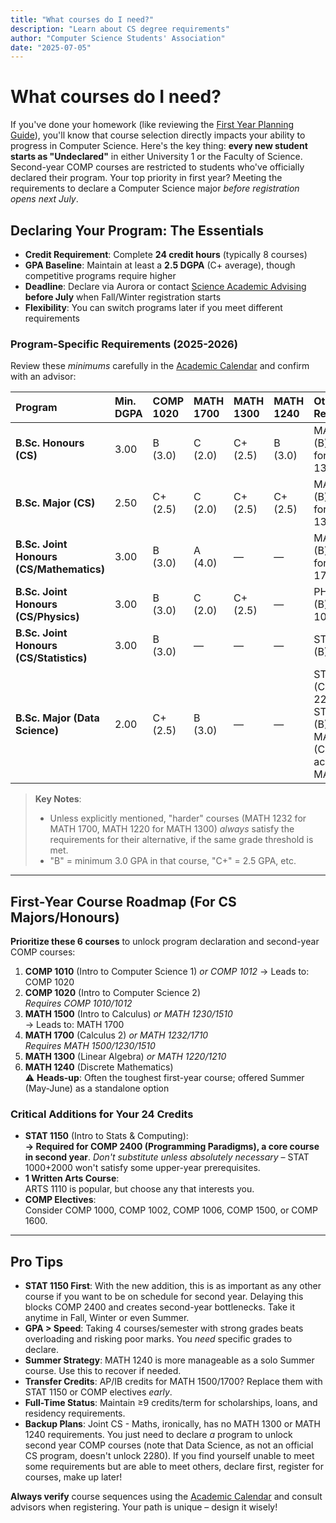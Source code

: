 ```yaml
---
title: "What courses do I need?"
description: "Learn about CS degree requirements"
author: "Computer Science Students' Association"
date: "2025-07-05"
---
```


# What courses do I need?

If you've done your homework (like reviewing the [First Year Planning Guide](https://umanitoba.ca/current-students/first-year/planning#first-year-planning-guide)), you'll know that course selection directly impacts your ability to progress in Computer Science. Here's the key thing: **every new student starts as "Undeclared"** in either University 1 or the Faculty of Science. Second-year COMP courses are restricted to students who've officially declared their program. Your top priority in first year? Meeting the requirements to declare a Computer Science major *before registration opens next July*.

## Declaring Your Program: The Essentials
- **Credit Requirement**: Complete **24 credit hours** (typically 8 courses)  
- **GPA Baseline**: Maintain at least a **2.5 DGPA** (C+ average), though competitive programs require higher  
- **Deadline**: Declare via Aurora or contact [Science Academic Advising](https://umanitoba.ca/science/student-experience/academic-advising) **before July** when Fall/Winter registration starts  
- **Flexibility**: You can switch programs later if you meet different requirements  

### Program-Specific Requirements (2025-2026)
Review these *minimums* carefully in the [Academic Calendar](https://umanitoba.ca/calendar) and confirm with an advisor:

| Program                                  | Min. DGPA | COMP 1020 | MATH 1700 | MATH 1300 | MATH 1240 | Other Requirements         |
| :--------------------------------------- | :-------- | :-------- | :-------- | :-------- | :-------- | :------------------------- |
| **B.Sc. Honours (CS)**                   | 3.00      | B (3.0)   | C (2.0)   | C+ (2.5)  | B (3.0)   | MATH 1210 (B) accepted for MATH 1300 |
| **B.Sc. Major (CS)**                     | 2.50      | C+ (2.5)  | C (2.0)   | C+ (2.5)  | C+ (2.5)  | MATH 1210 (B) accepted for MATH 1300 |
| **B.Sc. Joint Honours (CS/Mathematics)** | 3.00      | B (3.0)   | A (4.0)   | —         | —         | MATH 1232 (B) accepted for MATH 1700 |
| **B.Sc. Joint Honours (CS/Physics)**     | 3.00      | B (3.0)   | C (2.0)   | C+ (2.5)  | —         | PHYS 1070 (B) or PHYS 1030 (B+) |
| **B.Sc. Joint Honours (CS/Statistics)**  | 3.00      | B (3.0)   | —         | —         | —         | STAT 2150 (B)              |
| **B.Sc. Major (Data Science)**           | 2.00      | C+ (2.5)  | B (3.0)   | —         | —         | STAT 1150 (C+) or STAT 2220 (C+) or STAT 2000 (B)<br>MATH 1232 (C+) accepted for MATH 1700 |

> **Key Notes**:  
> - Unless explicitly mentioned, "harder" courses (MATH 1232 for MATH 1700, MATH 1220 for MATH 1300) *always* satisfy the requirements for their alternative, if the same grade threshold is met.
> - "B" = minimum 3.0 GPA in that course, "C+" = 2.5 GPA, etc.

---

## First-Year Course Roadmap (For CS Majors/Honours)
**Prioritize these 6 courses** to unlock program declaration and second-year COMP courses:

1. **COMP 1010** (Intro to Computer Science 1) *or COMP 1012*
   → Leads to: COMP 1020  
2. **COMP 1020** (Intro to Computer Science 2)  
   *Requires COMP 1010/1012*  
3. **MATH 1500** (Intro to Calculus) *or MATH 1230/1510*  
   → Leads to: MATH 1700  
4. **MATH 1700** (Calculus 2) *or MATH 1232/1710*  
   *Requires MATH 1500/1230/1510*  
5. **MATH 1300** (Linear Algebra) *or MATH 1220/1210*  
6. **MATH 1240** (Discrete Mathematics)  
   ⚠️ **Heads-up**: Often the toughest first-year course; offered Summer (May-June) as a standalone option  

### Critical Additions for Your 24 Credits
- **STAT 1150** (Intro to Stats & Computing):  
  **→ Required for COMP 2400 (Programming Paradigms), a core course in second year**. *Don't substitute unless absolutely necessary* – STAT 1000+2000 won't satisfy some upper-year prerequisites.  
- **1 Written Arts Course**:  
  ARTS 1110 is popular, but choose any that interests you.  
- **COMP Electives**:  
  Consider COMP 1000, COMP 1002, COMP 1006, COMP 1500, or COMP 1600.  

---

## Pro Tips
- **STAT 1150 First**: With the new addition, this is as important as any other course if you want to be on schedule for second year. Delaying this blocks COMP 2400 and creates second-year bottlenecks. Take it anytime in Fall, Winter or even Summer. 
- **GPA > Speed**: Taking 4 courses/semester with strong grades beats overloading and risking poor marks. You *need* specific grades to declare.  
- **Summer Strategy**: MATH 1240 is more manageable as a solo Summer course. Use this to recover if needed.
- **Transfer Credits**: AP/IB credits for MATH 1500/1700? Replace them with STAT 1150 or COMP electives *early*.  
- **Full-Time Status**: Maintain ≥9 credits/term for scholarships, loans, and residency requirements.
- **Backup Plans**: Joint CS - Maths, ironically, has no MATH 1300 or MATH 1240 requirements. You just need to declare *a* program to unlock second year COMP courses (note that Data Science, as not an official CS program, doesn't unlock 2280). If you find yourself unable to meet some requirements but are able to meet others, declare first, register for courses, make up later!

**Always verify** course sequences using the [Academic Calendar](https://umanitoba.ca/calendar) and consult advisors when registering. Your path is unique – design it wisely!
